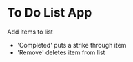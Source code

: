 # To Do List App
Add items to list
- 'Completed' puts a strike through item
- 'Remove' deletes item from list
